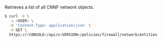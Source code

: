 Retrieves a list of all CNNF network objects.

```bash
$ curl -k \
  -u <USER> \
  -H 'Content-Type: application/json' \
  -X GET \
  https://<CONSOLE>/api/v<VERSION>/policies/firewall/network/entities
```
